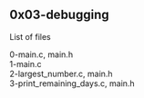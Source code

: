 ## 0x03-debugging  
List of files

0-main.c, main.h  
1-main.c  
2-largest_number.c, main.h  
3-print_remaining_days.c, main.h
